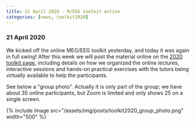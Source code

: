 ```yaml
---
title: 21 April 2020 - M/EEG toolkit online
categories: [news, toolkit2020]
---
```


### 21 April 2020

We kicked off the online MEG/EEG toolkit yesterday, and today it was again in full swing! After this week we will post the material online on the [2020 toolkit page](/workshop/toolkit2020), including details on how we organized the online lectures, interactive sessions and hands-on practical exercises with the tutors being virtually available to help the participants.

See below a "group photo". Actually it is only part of the group; we have about 35 online participants, but Zoom is limited and only shows 25 on a single screen.

{% include image src="/assets/img/posts/toolkit2020_group_photo.png" width="500" %}
